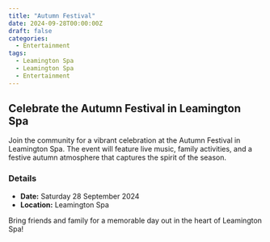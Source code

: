 ```yaml
---
title: "Autumn Festival"
date: 2024-09-28T00:00:00Z
draft: false
categories:
  - Entertainment
tags:
  - Leamington Spa
  - Leamington Spa
  - Entertainment
---
```


## Celebrate the Autumn Festival in Leamington Spa

Join the community for a vibrant celebration at the Autumn Festival in Leamington Spa. The event will feature live music, family activities, and a festive autumn atmosphere that captures the spirit of the season.

### Details
- **Date:** Saturday 28 September 2024
- **Location:** Leamington Spa

Bring friends and family for a memorable day out in the heart of Leamington Spa!